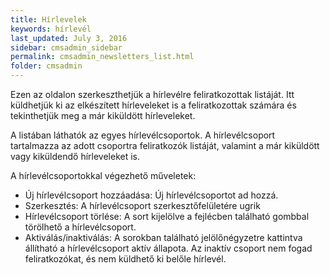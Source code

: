 ```yaml
---
title: Hírlevelek
keywords: hírlevél
last_updated: July 3, 2016
sidebar: cmsadmin_sidebar
permalink: cmsadmin_newsletters_list.html
folder: cmsadmin
---
```


Ezen az oldalon szerkeszthetjük a hírlevélre feliratkozottak listáját. Itt küldhetjük ki az elkészített hírleveleket is a feliratkozottak számára és tekinthetjük meg a már kiküldött hírleveleket.

A listában láthatók az egyes hírlevélcsoportok. A hírlevélcsoport tartalmazza az adott csoportra feliratkozók listáját, valamint a már kiküldött vagy kiküldendő hírleveleket is.

A hírlevélcsoportokkal végezhető műveletek:
* Új hírlevélcsoport hozzáadása: Új hírlevélcsoportot ad hozzá.
* Szerkesztés: A hírlevélcsoport szerkesztőfelületére ugrik
* Hírlevélcsoport törlése: A sort kijelölve a fejlécben található gombbal törölhető a hírlevélcsoport.
* Aktiválás/inaktiválás: A sorokban található jelölőnégyzetre kattintva állítható a hírlevélcsoport aktív állapota. Az inaktív csoport nem fogad feliratkozókat, és nem küldhető ki belőle hírlevél.


